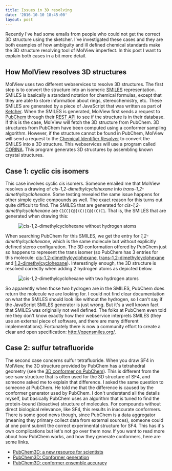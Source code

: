 ```yaml
---
title: Issues in 3D resolving
date: '2016-10-10 18:45:00'
layout: post
---
```

Recently I've had some emails from people who could not get the correct 3D structure using the sketcher. I've investigated these cases and they are both examples of how ambiguity and ill defined chemical standards make the 3D structure resolving tool of MolView imperfect. In this post I want to explain both cases in a bit more detail.

## How MolView resolves 3D structures
MolView uses two different webservices to resolve 3D structures. The first step is to convert the structure into an isomeric [SMILES](http://www.daylight.com/dayhtml/doc/theory/theory.smiles.html) representation. SMILES is basically a standard notation for chemical formulas, except that they are able to store information about rings, stereochemistry, etc. These SMILES are generated by a piece of JavaScript that was written as part of [Ketcher](https://github.com/ggasoftware/ketcher).
When the SMILES is generated, MolView first sends a request to [PubChem](https://pubchem.ncbi.nlm.nih.gov/) through their [REST API](https://pubchem.ncbi.nlm.nih.gov/pug_rest/PUG_REST.html) to see if the structure is in their database. If this is the case, MolView will fetch the 3D structure from PubChem. 3D structures from PubChem have been computed using a conformer sampling algorithm.
However, if the structure cannot be found in PubChem, MolView will send a request to the [Chemical Identifier Resolver](https://cactus.nci.nih.gov/chemical/structure) to convert the SMILES into a 3D structure. This webservices will use a program called [CORINA](https://www.mn-am.com/products/corina). This program generates 3D structures by assembling known crystal structures.

## Case 1: cyclic cis isomers
This case involves cyclic cis isomers. Someone emailed me that MolView resolves a drawing of *cis-1,2-dimethylcyclohexane* into *trans-1,2-dimethylcyclohexane*. Some testing revealed the same issue happens for other simple cyclic compounds as well. The exact reason for this turns out quite difficult to find. The SMILES that are generated for *cis-1,2-dimethylcyclohexane* are `C1CC[C@](C)[C@](C)C1`. That is, the SMILES that are generated when drawing this:

<figure>
  <img src="{{ site.baseurl }}/forestryio/images/no-hydrogen.png" alt="cis-1,2-dimethylcyclohexane without hydrogen atoms">
</figure>

When searching PubChem for this SMILES, we get the entry for *1,2-dimethylcyclohexane*, which is the same molecule but without explicitly defined stereo configuration. The 3D conformation offered by PubChem just so happens to represent the trans isomer (so PubChem has 3 entries for this molecule: [cis-1,2-dimethylcyclohexane](https://pubchem.ncbi.nlm.nih.gov/compound/16628), [trans-1,2-dimethylcyclohexane](https://pubchem.ncbi.nlm.nih.gov/compound/23313) and [1,2-dimethylcyclohexane](https://pubchem.ncbi.nlm.nih.gov/compound/11416)).
Interestingly enough, the 3D structure is resolved correctly when adding 2 hydrogen atoms as depicted below.

<figure>
  <img src="{{ site.baseurl }}/forestryio/images/with-hydrogen.png" alt="cis-1,2-dimethylcyclohexane with two hydrogen atoms">
</figure>

So apparently when those two hydrogen are in the SMILES, PubChem does return the molecule we are looking for. I could not find clear documentation on what the SMILES should look like without the hydrogen, so I can't say if the JavaScript SMILES generator is just wrong. But it's a well known fact that SMILES was originally not well defined. The folks at PubChem even told me they don't know exactly how their webservice interprets SMILES (they use an external piece of software, and there are many different implementations). Fortunately there is now a community effort to create a clear and open specification: http://opensmiles.org/.

## Case 2: sulfur tetrafluoride
The second case concerns sulfur tetrafluoride. When you draw SF4 in MolView, the 3D structure provided by PubChem has a tetrahedral geometry (see the [3D conformer on PubChem](https://pubchem.ncbi.nlm.nih.gov/compound/sulfur_tetrafluoride#section=3D-Conformer)). This is different from the see-saw structure that is often used for the 3D structure of SF4, and someone asked me to explain that difference. I asked the same question to someone at PubChem. He told me that the difference is caused by the conformer generator used by PubChem. I don't understand all the details myself, but basically PubChem uses an algorithm that is tuned to find the protein-bound (bioactive) structure of molecules. For compounds without direct biological relevance, like SF4, this results in inaccurate conformers.
There is some good news though, since PubChem is a data aggregator (meaning they primary collect data from external sources), someone could at one point submit the correct experimental structure for SF4. This has it's own complications but let's not go over them now. If you want to read more about how PubChem works, and how they generate conformers, here are some links.

+ [PubChem3D: a new resource for scientists](http://jcheminf.springeropen.com/articles/10.1186/1758-2946-3-32)
+ [PubChem3D: Conformer generation](http://jcheminf.springeropen.com/articles/10.1186/1758-2946-3-4)
+ [PubChem3D: conformer ensemble accuracy](http://jcheminf.springeropen.com/articles/10.1186/1758-2946-5-1)